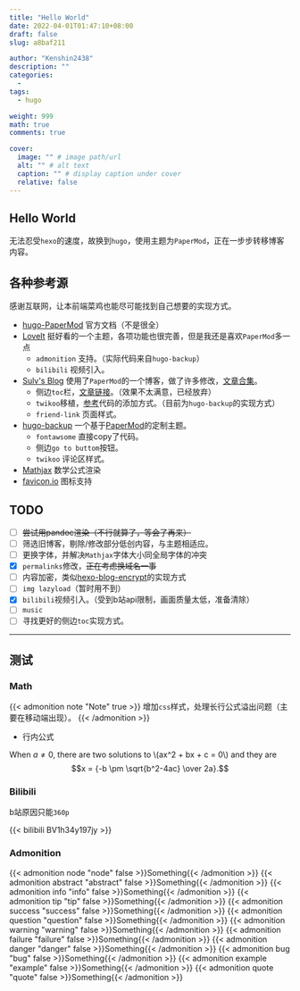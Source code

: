 ```yaml
---
title: "Hello World"
date: 2022-04-01T01:47:10+08:00
draft: false
slug: a8baf211

author: "Kenshin2438"
description: ""
categories: 
  - 
tags: 
  - hugo

weight: 999
math: true
comments: true

cover:
  image: "" # image path/url
  alt: "" # alt text
  caption: "" # display caption under cover
  relative: false
---
```


## Hello World

无法忍受`hexo`的速度，故换到`hugo`，使用主题为`PaperMod`，正在一步步转移博客内容。

<!--more-->

## 各种参考源

感谢互联网，让本前端菜鸡也能尽可能找到自己想要的实现方式。

+ [hugo-PaperMod](https://github.com/adityatelange/hugo-PaperMod) 官方文档（不是很全）
+ [LoveIt](https://github.com/dillonzq/LoveIt) 挺好看的一个主题，各项功能也很完善，但是我还是喜欢`PaperMod`多一点
  + `admonition` 支持。（实际代码来自`hugo-backup`）
  + `bilibili` 视频引入。
+ [Sulv's Blog](https://www.sulvblog.cn) 使用了`PaperMod`的一个博客，做了许多修改，[文章合集](https://www.sulvblog.cn/posts/blog/)。
  + 侧边`toc`栏，[文章链接](https://www.sulvblog.cn/posts/blog/hugo_toc_side/)。（效果不太满意，已经放弃）
  + `twikoo`移植，[参考](https://www.sulvblog.cn/posts/blog/hugo_twikoo/)代码的添加方式。（目前为`hugo-backup`的实现方式）
  + `friend-link` 页面样式。
+ [hugo-backup](https://github.com/YazidLee/hugo-backup) 一个基于[PaperMod](https://adityatelange.github.io/hugo-PaperMod/)的定制主题。
  + `fontawsome` 直接copy了代码。
  + 侧边`go to buttom`按钮。
  + `twikoo` 评论区样式。
+ [Mathjax](https://www.mathjax.org/) 数学公式渲染
+ [favicon.io](https://favicon.io/) 图标支持

## TODO

+ [ ] ~~尝试用pandoc渲染（不行就算了，等会了再来）~~
+ [ ] 筛选旧博客，剔除/修改部分低创内容，与主题相适应。
+ [ ] 更换字体，并解决`Mathjax`字体大小同全局字体的冲突
+ [x] `permalinks`修改，~~正在考虑换域名一事~~
+ [ ] 内容加密，类似[hexo-blog-encrypt](https://github.com/D0n9X1n/hexo-blog-encrypt)的实现方式
+ [ ] `img lazyload`（暂时用不到）
+ [x] `bilibili`视频引入。（受到b站api限制，画面质量太低，准备清除）
+ [ ] `music`
+ [ ] 寻找更好的侧边`toc`实现方式。

---

## 测试

### Math

{{< admonition note "Note" true >}}
增加`css`样式，处理长行公式溢出问题（主要在移动端出现）。
{{< /admonition >}}

+ 行内公式

When $a \ne 0$, there are two solutions to \\(ax^2 + bx + c = 0\\) and they are
$$x = {-b \pm \sqrt{b^2-4ac} \over 2a}.$$

### Bilibili

b站原因只能`360p`

{{< bilibili BV1h34y197jy >}}

### Admonition


{{< admonition node "node" false >}}Something{{< /admonition >}}
{{< admonition abstract "abstract" false >}}Something{{< /admonition >}}
{{< admonition info "info" false >}}Something{{< /admonition >}}
{{< admonition tip "tip" false >}}Something{{< /admonition >}}
{{< admonition success "success" false >}}Something{{< /admonition >}}
{{< admonition question "question" false >}}Something{{< /admonition >}}
{{< admonition warning "warning" false >}}Something{{< /admonition >}}
{{< admonition failure "failure" false >}}Something{{< /admonition >}}
{{< admonition danger "danger" false >}}Something{{< /admonition >}}
{{< admonition bug "bug" false >}}Something{{< /admonition >}}
{{< admonition example "example" false >}}Something{{< /admonition >}}
{{< admonition quote "quote" false >}}Something{{< /admonition >}}